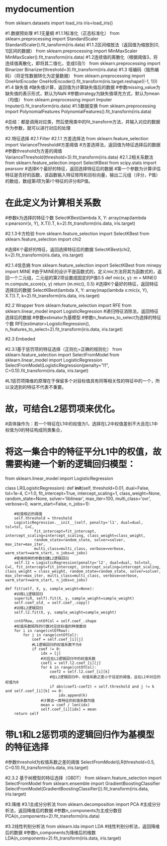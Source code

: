 # mydocumention
from sklearn.datasets import load_iris
iris=load_iris()

#1.数据预处理
#1.1无量纲
#1.1.1标准化（正态标准化）
from sklearn.preprocessing import StandardScaler
StandardScaler().fit_tansform(iris.data)
#1.1.2区间缩放法（返回值为缩放到[0, 1]区间的数据）
from sklearn.preprocessing import MinMaxScaler
MinMaxScaler().fit_transform(iris.data)
#1.2连续值的离散化（根据阈值3，将连续值离散化，即将其二值化，变成0及1）
from sklearn.preprocessing import Binarizer
Binarizer(threshold=3).fit_transform(iris.data)
#1.3 哑编码（独热编码）（将定性数据转化为定量数据）
from sklearn.preprocessing import OneHotEncoder
OneHotEncoder().fit_transform(iris.target.reshape((-1, 1)))
#1.4 缺失值
 #缺失值计算，返回值为计算缺失值后的数据
 #参数missing_value为缺失值的表示形式，默认为NaN
 #参数strategy为缺失值填充方式，默认为mean（均值）
from sklearn.preprocessing import Imputer
Imputer().fit_transform(iris.data)
#1.5数据变换
from sklearn.preprocessing import PolynomialFeatures
PolynomialFeatures().fit_transform(iris.data)

#总结：都是调用对应类，然后使用类中的fit_transform方法，并输入对应的数据作为参数，就可以进行对应的处理


#2.特征选择
#2.1 Filter
#2.1.1 方差选择法
from sklearn.feature_selection import VarianceThreshold#方差阈值
#方差选择法，返回值为特征选择后的数据
#参数threshold为方差的阈值
VarianceThreshold(threshold=3).fit_transform(iris.data)
#2.1.2相关系数法
from sklearn.feature_selection import SelectKBest
from scipy.stats import pearsonr
#选择K个最好的特征，返回选择特征后的数据
#第一个参数为计算评估特征是否好的函数，该函数输入特征矩阵和目标向量，输出二元组（评分，P值）的数组，数组第i项为第i个特征的评分和P值。
# 在此定义为计算相关系数
#参数k为选择的特征个数
SelectKBest(lambda X, Y: array(map(lambda x:pearsonr(x, Y), X.T)).T, k=2).fit_transform(iris.data, iris.target)

#2.1.3卡方检验
from sklearn.feature_selection import SelectKBest
from sklearn.feature_selection import chi2

#选择K个最好的特征，返回选择特征后的数据
SelectKBest(chi2, k=2).fit_transform(iris.data, iris.target)

#2.1.4信息熵
from sklearn.feature_selection import SelectKBest
from minepy import MINE
#由于MINE的设计不是函数式的，定义mic方法将其为函数式的，返回一个二元组，二元组的第2项设置成固定的P值0.5
def mic(x, y):
    m = MINE()
    m.compute_score(x, y)
    return (m.mic(), 0.5)
#选择K个最好的特征，返回特征选择后的数据
SelectKBest(lambda X, Y: array(map(lambda x:mic(x, Y), X.T)).T, k=2).fit_transform(iris.data, iris.target)

#2.2  Wrapper
from sklearn.feature_selection import RFE
from sklearn.linear_model import LogisticRegression
#递归特征消除法，返回特征选择后的数据
#参数estimator为基模型
#参数n_features_to_select为选择的特征个数
RFE(estimator=LogisticRegression(), n_features_to_select=2).fit_transform(iris.data, iris.target)

#2.3 Embeded

#2.3.1基于惩罚项的特征选择（正则化=正确的规则化）
from sklearn.feature_selection import SelectFromModel
from sklearn.linear_model import LogisticRegression
SelectFromModel(LogisticRegression(penalty="l1", C=0.1)).fit_transform(iris.data, iris.target)

#L1惩罚项降维的原理在于保留多个对目标值具有同等相关性的特征中的一个，所以没选到的特征不代表不重要。
# 故，可结合L2惩罚项来优化。
#具体操作为：若一个特征在L1中的权值为1，选择在L2中权值差别不大且在L1中权值为0的特征构成同类集合，
# 将这一集合中的特征平分L1中的权值，故需要构建一个新的逻辑回归模型：
from sklearn.linear_model import LogisticRegression

class LR(LogisticRegression):
    def __init__(self, threshold=0.01, dual=False, tol=1e-4, C=1.0,
                 fit_intercept=True, intercept_scaling=1, class_weight=None,
                 random_state=None, solver='liblinear', max_iter=100,
                 multi_class='ovr', verbose=0, warm_start=False, n_jobs=1):

        #权值相近的阈值
        self.threshold = threshold
        LogisticRegression.__init__(self, penalty='l1', dual=dual, tol=tol, C=C,
                 fit_intercept=fit_intercept, intercept_scaling=intercept_scaling, class_weight=class_weight,
                 random_state=random_state, solver=solver, max_iter=max_iter,
                 multi_class=multi_class, verbose=verbose, warm_start=warm_start, n_jobs=n_jobs)
        #使用同样的参数创建L2逻辑回归
        self.l2 = LogisticRegression(penalty='l2', dual=dual, tol=tol, C=C, fit_intercept=fit_intercept, intercept_scaling=intercept_scaling, class_weight = class_weight, random_state=random_state, solver=solver, max_iter=max_iter, multi_class=multi_class, verbose=verbose, warm_start=warm_start, n_jobs=n_jobs)

    def fit(self, X, y, sample_weight=None):
        #训练L1逻辑回归
        super(LR, self).fit(X, y, sample_weight=sample_weight)
        self.coef_old_ = self.coef_.copy()
        #训练L2逻辑回归
        self.l2.fit(X, y, sample_weight=sample_weight)

        cntOfRow, cntOfCol = self.coef_.shape
        #权值系数矩阵的行数对应目标值的种类数目
        for i in range(cntOfRow):
            for j in range(cntOfCol):
                coef = self.coef_[i][j]
                #L1逻辑回归的权值系数不为0
                if coef != 0:
                    idx = [j]
                    #对应在L2逻辑回归中的权值系数
                    coef1 = self.l2.coef_[i][j]
                    for k in range(cntOfCol):
                        coef2 = self.l2.coef_[i][k]
                        #在L2逻辑回归中，权值系数之差小于设定的阈值，且在L1中对应的权值为0
                        if abs(coef1-coef2) < self.threshold and j != k and self.coef_[i][k] == 0:
                            idx.append(k)
                    #计算这一类特征的权值系数均值
                    mean = coef / len(idx)
                    self.coef_[i][idx] = mean
        return self
# 带L1和L2惩罚项的逻辑回归作为基模型的特征选择
#参数threshold为权值系数之差的阈值
SelectFromModel(LR(threshold=0.5, C=0.1)).fit_transform(iris.data, iris.target)

#2.3.2 基于树模型的特征选择（GBDT）
from sklearn.feature_selection import SelectFromModel
from sklearn.ensemble import GradientBoostingClassifier
SelectFromModel(GradientBoostingClassifier()).fit_transform(iris.data, iris.target)

#3.降维
#3.1主成分分析法
from sklearn.decomposition import PCA
#主成分分析法，返回降维后的数据
#参数n_components为主成分数目
PCA(n_components=2).fit_transform(iris.data)

#3.2线性判别分析法
from sklearn.lda import LDA
#线性判别分析法，返回降维后的数据
#参数n_components为降维后的维数
LDA(n_components=2).fit_transform(iris.data, iris.target)
